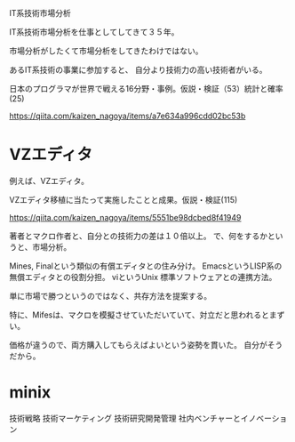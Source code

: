 IT系技術市場分析

IT系技術市場分析を仕事としてしてきて３５年。

市場分析がしたくて市場分析をしてきたわけではない。

あるIT系技術の事業に参加すると、
自分より技術力の高い技術者がいる。

日本のプログラマが世界で戦える16分野・事例。仮説・検証（53）統計と確率(25)

https://qiita.com/kaizen_nagoya/items/a7e634a996cdd02bc53b

# VZエディタ
例えば、VZエディタ。

VZエディタ移植に当たって実施したことと成果。仮説・検証(115)

https://qiita.com/kaizen_nagoya/items/5551be98dcbed8f41949

著者とマクロ作者と、自分との技術力の差は１０倍以上。
で、何をするかというと、市場分析。

Mines, Finalという類似の有償エディタとの住み分け。
EmacsというLISP系の無償エディタとの役割分担。
viというUnix 標準ソフトウェアとの連携方法。

単に市場で勝つというのではなく、共存方法を提案する。

特に、Mifesは、マクロを模擬させていただいていて、対立だと思われるとまずい。

価格が違うので、両方購入してもらえばよいという姿勢を貫いた。
自分がそうだから。

# minix



技術戦略
技術マーケティング
技術研究開発管理
社内ベンチャーとイノベーション
